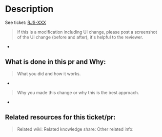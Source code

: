 # Description
See ticket:  [RJS-XXX](https://tardisone.atlassian.net/browse/RJS-XXX)

> If this is a modification including UI change, please post a screenshot of the UI change (before and after),
 it's helpful to the reviewer.
-

##  What is done in this pr and Why:
> What you did and how it works.
-
> Why you made this change or why this is the best approach.
-

## Related resources for this ticket/pr:
> Related wiki:
> Related knowledge share:
> Other related info:
